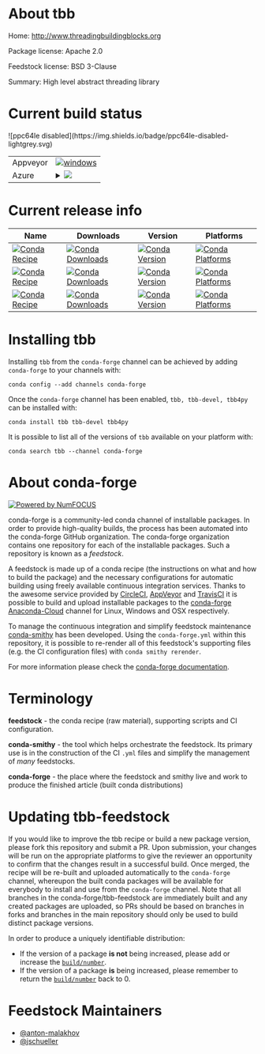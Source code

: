 About tbb
=========

Home: http://www.threadingbuildingblocks.org

Package license: Apache 2.0

Feedstock license: BSD 3-Clause

Summary: High level abstract threading library



Current build status
====================


<table><tr>
    <td>Appveyor</td>
    <td>
      <a href="https://ci.appveyor.com/project/conda-forge/tbb-feedstock/branch/master">
        <img alt="windows" src="https://img.shields.io/appveyor/ci/conda-forge/tbb-feedstock/master.svg?label=Windows">
      </a>
    </td>
  </tr>
    
  <tr>
    <td>Azure</td>
    <td>
      <details>
        <summary>
          <a href="https://dev.azure.com/conda-forge/feedstock-builds/_build/latest?definitionId=1991&branchName=master">
            <img src="https://dev.azure.com/conda-forge/feedstock-builds/_apis/build/status/tbb-feedstock?branchName=master">
          </a>
        </summary>
        <table>
          <thead><tr><th>Variant</th><th>Status</th></tr></thead>
          <tbody><tr>
              <td>linux</td>
              <td>
                <a href="https://dev.azure.com/conda-forge/feedstock-builds/_build/latest?definitionId=1991&branchName=master">
                  <img src="https://dev.azure.com/conda-forge/feedstock-builds/_apis/build/status/tbb-feedstock?branchName=master&jobName=linux&configuration=linux_" alt="variant">
                </a>
              </td>
            </tr><tr>
              <td>osx</td>
              <td>
                <a href="https://dev.azure.com/conda-forge/feedstock-builds/_build/latest?definitionId=1991&branchName=master">
                  <img src="https://dev.azure.com/conda-forge/feedstock-builds/_apis/build/status/tbb-feedstock?branchName=master&jobName=osx&configuration=osx_" alt="variant">
                </a>
              </td>
            </tr><tr>
              <td>win_cxx_compilervs2008</td>
              <td>
                <a href="https://dev.azure.com/conda-forge/feedstock-builds/_build/latest?definitionId=1991&branchName=master">
                  <img src="https://dev.azure.com/conda-forge/feedstock-builds/_apis/build/status/tbb-feedstock?branchName=master&jobName=win&configuration=win_cxx_compilervs2008" alt="variant">
                </a>
              </td>
            </tr><tr>
              <td>win_cxx_compilervs2015</td>
              <td>
                <a href="https://dev.azure.com/conda-forge/feedstock-builds/_build/latest?definitionId=1991&branchName=master">
                  <img src="https://dev.azure.com/conda-forge/feedstock-builds/_apis/build/status/tbb-feedstock?branchName=master&jobName=win&configuration=win_cxx_compilervs2015" alt="variant">
                </a>
              </td>
            </tr>
          </tbody>
        </table>
      </details>
    </td>
  </tr>
![ppc64le disabled](https://img.shields.io/badge/ppc64le-disabled-lightgrey.svg)
</table>

Current release info
====================

| Name | Downloads | Version | Platforms |
| --- | --- | --- | --- |
| [![Conda Recipe](https://img.shields.io/badge/recipe-tbb-green.svg)](https://anaconda.org/conda-forge/tbb) | [![Conda Downloads](https://img.shields.io/conda/dn/conda-forge/tbb.svg)](https://anaconda.org/conda-forge/tbb) | [![Conda Version](https://img.shields.io/conda/vn/conda-forge/tbb.svg)](https://anaconda.org/conda-forge/tbb) | [![Conda Platforms](https://img.shields.io/conda/pn/conda-forge/tbb.svg)](https://anaconda.org/conda-forge/tbb) |
| [![Conda Recipe](https://img.shields.io/badge/recipe-tbb--devel-green.svg)](https://anaconda.org/conda-forge/tbb-devel) | [![Conda Downloads](https://img.shields.io/conda/dn/conda-forge/tbb-devel.svg)](https://anaconda.org/conda-forge/tbb-devel) | [![Conda Version](https://img.shields.io/conda/vn/conda-forge/tbb-devel.svg)](https://anaconda.org/conda-forge/tbb-devel) | [![Conda Platforms](https://img.shields.io/conda/pn/conda-forge/tbb-devel.svg)](https://anaconda.org/conda-forge/tbb-devel) |
| [![Conda Recipe](https://img.shields.io/badge/recipe-tbb4py-green.svg)](https://anaconda.org/conda-forge/tbb4py) | [![Conda Downloads](https://img.shields.io/conda/dn/conda-forge/tbb4py.svg)](https://anaconda.org/conda-forge/tbb4py) | [![Conda Version](https://img.shields.io/conda/vn/conda-forge/tbb4py.svg)](https://anaconda.org/conda-forge/tbb4py) | [![Conda Platforms](https://img.shields.io/conda/pn/conda-forge/tbb4py.svg)](https://anaconda.org/conda-forge/tbb4py) |

Installing tbb
==============

Installing `tbb` from the `conda-forge` channel can be achieved by adding `conda-forge` to your channels with:

```
conda config --add channels conda-forge
```

Once the `conda-forge` channel has been enabled, `tbb, tbb-devel, tbb4py` can be installed with:

```
conda install tbb tbb-devel tbb4py
```

It is possible to list all of the versions of `tbb` available on your platform with:

```
conda search tbb --channel conda-forge
```


About conda-forge
=================

[![Powered by NumFOCUS](https://img.shields.io/badge/powered%20by-NumFOCUS-orange.svg?style=flat&colorA=E1523D&colorB=007D8A)](http://numfocus.org)

conda-forge is a community-led conda channel of installable packages.
In order to provide high-quality builds, the process has been automated into the
conda-forge GitHub organization. The conda-forge organization contains one repository
for each of the installable packages. Such a repository is known as a *feedstock*.

A feedstock is made up of a conda recipe (the instructions on what and how to build
the package) and the necessary configurations for automatic building using freely
available continuous integration services. Thanks to the awesome service provided by
[CircleCI](https://circleci.com/), [AppVeyor](https://www.appveyor.com/)
and [TravisCI](https://travis-ci.org/) it is possible to build and upload installable
packages to the [conda-forge](https://anaconda.org/conda-forge)
[Anaconda-Cloud](https://anaconda.org/) channel for Linux, Windows and OSX respectively.

To manage the continuous integration and simplify feedstock maintenance
[conda-smithy](https://github.com/conda-forge/conda-smithy) has been developed.
Using the ``conda-forge.yml`` within this repository, it is possible to re-render all of
this feedstock's supporting files (e.g. the CI configuration files) with ``conda smithy rerender``.

For more information please check the [conda-forge documentation](https://conda-forge.org/docs/).

Terminology
===========

**feedstock** - the conda recipe (raw material), supporting scripts and CI configuration.

**conda-smithy** - the tool which helps orchestrate the feedstock.
                   Its primary use is in the construction of the CI ``.yml`` files
                   and simplify the management of *many* feedstocks.

**conda-forge** - the place where the feedstock and smithy live and work to
                  produce the finished article (built conda distributions)


Updating tbb-feedstock
======================

If you would like to improve the tbb recipe or build a new
package version, please fork this repository and submit a PR. Upon submission,
your changes will be run on the appropriate platforms to give the reviewer an
opportunity to confirm that the changes result in a successful build. Once
merged, the recipe will be re-built and uploaded automatically to the
`conda-forge` channel, whereupon the built conda packages will be available for
everybody to install and use from the `conda-forge` channel.
Note that all branches in the conda-forge/tbb-feedstock are
immediately built and any created packages are uploaded, so PRs should be based
on branches in forks and branches in the main repository should only be used to
build distinct package versions.

In order to produce a uniquely identifiable distribution:
 * If the version of a package **is not** being increased, please add or increase
   the [``build/number``](https://conda.io/docs/user-guide/tasks/build-packages/define-metadata.html#build-number-and-string).
 * If the version of a package **is** being increased, please remember to return
   the [``build/number``](https://conda.io/docs/user-guide/tasks/build-packages/define-metadata.html#build-number-and-string)
   back to 0.

Feedstock Maintainers
=====================

* [@anton-malakhov](https://github.com/anton-malakhov/)
* [@jschueller](https://github.com/jschueller/)

